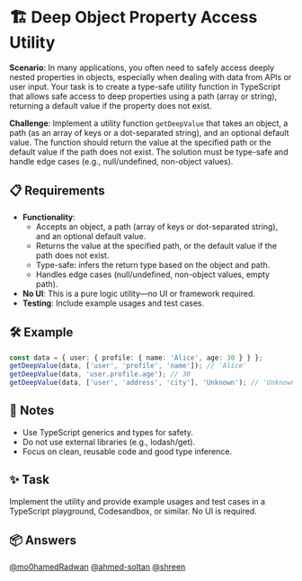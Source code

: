 # 🏗️ Deep Object Property Access Utility

**Scenario**: In many applications, you often need to safely access deeply nested properties in objects, especially when dealing with data from APIs or user input. Your task is to create a type-safe utility function in TypeScript that allows safe access to deep properties using a path (array or string), returning a default value if the property does not exist.

**Challenge**: Implement a utility function `getDeepValue` that takes an object, a path (as an array of keys or a dot-separated string), and an optional default value. The function should return the value at the specified path or the default value if the path does not exist. The solution must be type-safe and handle edge cases (e.g., null/undefined, non-object values).

## 📋 Requirements

- **Functionality**:
  - Accepts an object, a path (array of keys or dot-separated string), and an optional default value.
  - Returns the value at the specified path, or the default value if the path does not exist.
  - Type-safe: infers the return type based on the object and path.
  - Handles edge cases (null/undefined, non-object values, empty path).
- **No UI**: This is a pure logic utility—no UI or framework required.
- **Testing**: Include example usages and test cases.

## 🛠 Example

```typescript
const data = { user: { profile: { name: 'Alice', age: 30 } } };
getDeepValue(data, ['user', 'profile', 'name']); // 'Alice'
getDeepValue(data, 'user.profile.age'); // 30
getDeepValue(data, ['user', 'address', 'city'], 'Unknown'); // 'Unknown'
```

## 📝 Notes

- Use TypeScript generics and types for safety.
- Do not use external libraries (e.g., lodash/get).
- Focus on clean, reusable code and good type inference.

## ✨ Task

Implement the utility and provide example usages and test cases in a TypeScript playground, Codesandbox, or similar. No UI is required.

## 📦 Answers

[@mo0hamedRadwan](https://codesandbox.io/p/sandbox/deep-object-property-access-utility-gl2n6t)
[@ahmed-soltan](https://codesandbox.io/p/sandbox/5cx698)
[@shreen](https://codesandbox.io/p/sandbox/4pvzff)
